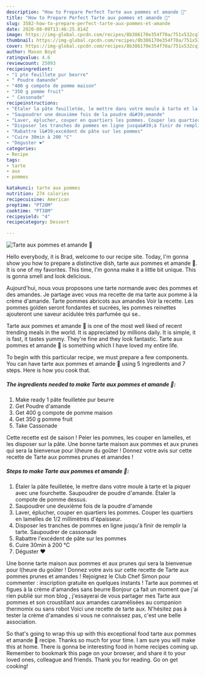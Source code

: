 ```yaml
---
description: "How to Prepare Perfect Tarte aux pommes et amande 🍎"
title: "How to Prepare Perfect Tarte aux pommes et amande 🍎"
slug: 3582-how-to-prepare-perfect-tarte-aux-pommes-et-amande
date: 2020-08-09T13:46:25.814Z
image: https://img-global.cpcdn.com/recipes/8b386170e354f70a/751x532cq70/tarte-aux-pommes-et-amande-🍎-photo-principale-de-la-recette.jpg
thumbnail: https://img-global.cpcdn.com/recipes/8b386170e354f70a/751x532cq70/tarte-aux-pommes-et-amande-🍎-photo-principale-de-la-recette.jpg
cover: https://img-global.cpcdn.com/recipes/8b386170e354f70a/751x532cq70/tarte-aux-pommes-et-amande-🍎-photo-principale-de-la-recette.jpg
author: Mason Boyd
ratingvalue: 4.6
reviewcount: 25093
recipeingredient:
- "1 pte feuillete pur beurre"
- " Poudre damande"
- "400 g compote de pomme maison"
- "350 g pomme fruit"
- " Cassonade"
recipeinstructions:
- "Étaler la pâte feuilletée, le mettre dans votre moule à tarte et la piquer avec une fourchette. Saupoudrer de poudre d&#39;amande. Étaler la compote de pomme dessus."
- "Saupoudrer une deuxième fois de la poudre d&#39;amande"
- "Laver, éplucher, couper en quartiers les pommes. Couper les quartiers en lamelles de 1/2 millimètres d&#39;épaisseur."
- "Disposer les tranches de pommes en ligne jusqu&#39;à finir de remplir la tarte. Saupoudrer de cassonade"
- "Rabattre l&#39;excédent de pâte sur les pommes"
- "Cuire 30min à 200 °C"
- "Déguster ❤️"
categories:
- Recipe
tags:
- tarte
- aux
- pommes

katakunci: tarte aux pommes 
nutrition: 274 calories
recipecuisine: American
preptime: "PT20M"
cooktime: "PT38M"
recipeyield: "4"
recipecategory: Dessert

---
```



![Tarte aux pommes et amande 🍎](https://img-global.cpcdn.com/recipes/8b386170e354f70a/751x532cq70/tarte-aux-pommes-et-amande-🍎-photo-principale-de-la-recette.jpg)

Hello everybody, it is Brad, welcome to our recipe site. Today, I'm gonna show you how to prepare a distinctive dish, tarte aux pommes et amande 🍎. It is one of my favorites. This time, I'm gonna make it a little bit unique. This is gonna smell and look delicious.

Aujourd&#39;hui, nous vous proposons une tarte normande avec des pommes et des amandes. Je partage avec vous ma recette de ma tarte aux pomme à la crème d&#39;amande. Tarte pommes abricots aux amandes Voir la recette. Les pommes golden seront fondantes et sucrées, les pommes reinettes ajouteront une saveur acidulée très parfumée qui se..

Tarte aux pommes et amande 🍎 is one of the most well liked of recent trending meals in the world. It is appreciated by millions daily. It is simple, it is fast, it tastes yummy. They're fine and they look fantastic. Tarte aux pommes et amande 🍎 is something which I have loved my entire life.


To begin with this particular recipe, we must prepare a few components. You can have tarte aux pommes et amande 🍎 using 5 ingredients and 7 steps. Here is how you cook that.

<!--inarticleads1-->

##### The ingredients needed to make Tarte aux pommes et amande 🍎:

1. Make ready 1 pâte feuilletée pur beurre
1. Get  Poudre d&#39;amande
1. Get 400 g compote de pomme maison
1. Get 350 g pomme fruit
1. Take  Cassonade


Cette recette est de saison ! Peler les pommes, les couper en lamelles, et les disposer sur la pâte. Une bonne tarte maison aux pommes et aux prunes qui sera la bienvenue pour l(heure du goûter ! Donnez votre avis sur cette recette de Tarte aux pommes prunes et amandes ! 

<!--inarticleads2-->

##### Steps to make Tarte aux pommes et amande 🍎:

1. Étaler la pâte feuilletée, le mettre dans votre moule à tarte et la piquer avec une fourchette. Saupoudrer de poudre d&#39;amande. Étaler la compote de pomme dessus.
1. Saupoudrer une deuxième fois de la poudre d&#39;amande
1. Laver, éplucher, couper en quartiers les pommes. Couper les quartiers en lamelles de 1/2 millimètres d&#39;épaisseur.
1. Disposer les tranches de pommes en ligne jusqu&#39;à finir de remplir la tarte. Saupoudrer de cassonade
1. Rabattre l&#39;excédent de pâte sur les pommes
1. Cuire 30min à 200 °C
1. Déguster ❤️


Une bonne tarte maison aux pommes et aux prunes qui sera la bienvenue pour l(heure du goûter ! Donnez votre avis sur cette recette de Tarte aux pommes prunes et amandes ! Rejoignez le Club Chef Simon pour commenter : inscription gratuite en quelques instants ! Tarte aux pommes et figues à la crème d&#39;amandes sans beurre Bonjour ça fait un moment que j&#39;ai rien publié sur mon blog , j&#39;essayerai de vous partager mes Tarte aux pommes et son croustillant aux amandes caramélisées au companion thermomix ou sans robot Voici une recette de tarte aux. N&#39;hésitez pas à tester la crème d&#39;amandes si vous ne connaissez pas, c&#39;est une belle association. 

So that's going to wrap this up with this exceptional food tarte aux pommes et amande 🍎 recipe. Thanks so much for your time. I am sure you will make this at home. There is gonna be interesting food in home recipes coming up. Remember to bookmark this page on your browser, and share it to your loved ones, colleague and friends. Thank you for reading. Go on get cooking!
